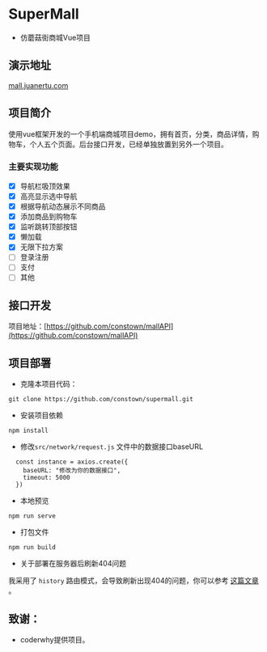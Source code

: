 # SuperMall

* 仿蘑菇街商城Vue项目

## 演示地址

[mall.juanertu.com](http://mall.juanertu.com)

## 项目简介

使用vue框架开发的一个手机端商城项目demo，拥有首页，分类，商品详情，购物车，个人五个页面。后台接口开发，已经单独放置到另外一个项目。

### 主要实现功能

- [x] 导航栏吸顶效果
- [x] 高亮显示选中导航
- [x] 根据导航动态展示不同商品
- [x] 添加商品到购物车
- [x] 监听跳转顶部按钮
- [x] 懒加载
- [x] 无限下拉方案
- [ ] 登录注册
- [ ] 支付
- [ ] 其他

## 接口开发

项目地址：[https://github.com/constown/mallAPI](https://github.com/constown/mallAPI)

## 项目部署

- 克隆本项目代码：

```
git clone https://github.com/constown/supermall.git
```

- 安装项目依赖

```
npm install
```

- 修改`src/network/request.js` 文件中的数据接口baseURL

```
  const instance = axios.create({
    baseURL: "修改为你的数据接口",
    timeout: 5000
  })
```

- 本地预览

```
npm run serve
```

- 打包文件

```
npm run build
```

- 关于部署在服务器后刷新404问题

我采用了 `history` 路由模式，会导致刷新出现404的问题，你可以参考 [这篇文章](https://blog.juanertu.com/archives/15049ec0.html) 。 

## 致谢：

* coderwhy提供项目。

